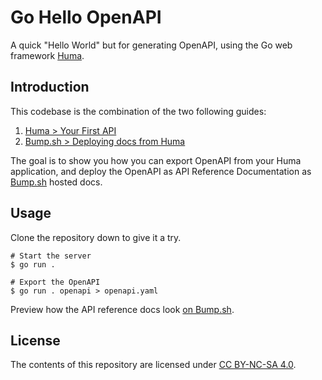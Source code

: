 # Go Hello OpenAPI

A quick "Hello World" but for generating OpenAPI, using the Go web framework [Huma](https://huma.rocks/). 

## Introduction

This codebase is the combination of the two following guides:

1. [Huma > Your First API](https://huma.rocks/tutorial/your-first-api/)
2. [Bump.sh > Deploying docs from Huma](https://docs.bump.sh/guides/bump-sh-tutorials/huma/)

The goal is to show you how you can export OpenAPI from your Huma application, and deploy the OpenAPI as API Reference Documentation as [Bump.sh](https://bump.sh) hosted docs. 

## Usage

Clone the repository down to give it a try.

```
# Start the server
$ go run .

# Export the OpenAPI
$ go run . openapi > openapi.yaml
```

Preview how the API reference docs look [on Bump.sh](https://bump.sh/bump-examples/hub/code-samples/doc/go-hello-openapi).

## License

The contents of this repository are licensed under [CC BY-NC-SA
  4.0](./LICENSE_CC-BY-NC-SA-4.0).
